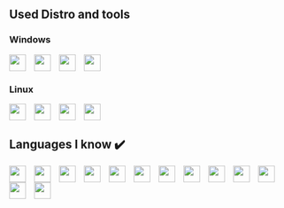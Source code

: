 <!---
Sqttyxsq/Sqttyxsq is a ✨ special ✨ repository because its `README.md` (this file) appears on your GitHub profile.
You can click the Preview link to take a look at your changes.
-->

## Used Distro and tools

### Windows
<img align="left" src="https://cdn.jsdelivr.net/gh/devicons/devicon@latest/icons/windows11/windows11-original.svg" width="30px" style="padding-right:12px;" />
<img align="left" src="https://cdn.jsdelivr.net/gh/devicons/devicon@latest/icons/powershell/powershell-original.svg" width="30px" style="padding-right:12px;" />
<img align="left" src="https://cdn.jsdelivr.net/gh/devicons/devicon@latest/icons/vscode/vscode-original.svg" width="30px" style="padding-right:12px;" />
<img align="left" src="https://cdn.jsdelivr.net/gh/devicons/devicon@latest/icons/visualstudio/visualstudio-original.svg" width="30px" style="padding-right:12px;" />
<br clear="left"/>

### Linux
<img src="https://cdn.jsdelivr.net/gh/devicons/devicon@latest/icons/archlinux/archlinux-original.svg" width="30px" style="padding-right:12px;" />

<img align="left" src="https://cdn.jsdelivr.net/gh/devicons/devicon@latest/icons/linux/linux-original.svg" width="30px" style="padding-right:12px;" />
<img align="left" src="https://cdn.jsdelivr.net/gh/devicons/devicon@latest/icons/bash/bash-original.svg" width="30px" style="padding-right:12px;" />
<img align="left" src="https://cdn.jsdelivr.net/gh/devicons/devicon@latest/icons/neovim/neovim-original.svg" width="30px" style="padding-right:12px;" />
<br clear="left"/>


## Languages ​​I know ✔️
<img align="left" src="https://cdn.jsdelivr.net/gh/devicons/devicon@latest/icons/cplusplus/cplusplus-original.svg" width="30px" style="padding-right:12px;" />
<img align="left" src="https://cdn.jsdelivr.net/gh/devicons/devicon@latest/icons/c/c-original.svg" width="30px" style="padding-right:12px;" />
<img align="left" src="https://cdn.jsdelivr.net/gh/devicons/devicon@latest/icons/python/python-original.svg" width="30px" style="padding-right:12px;" />
<img align="left" src="https://cdn.jsdelivr.net/gh/devicons/devicon@latest/icons/mysql/mysql-original.svg" width="30px" style="padding-right:12px;" />
<img align="left" src="https://cdn.jsdelivr.net/gh/devicons/devicon@latest/icons/html5/html5-original.svg" width="30px" style="padding-right:12px;" />
<img align="left" src="https://cdn.jsdelivr.net/gh/devicons/devicon@latest/icons/git/git-original.svg" width="30px" style="padding-right:12px;" />
<img align="left" src="https://cdn.jsdelivr.net/gh/devicons/devicon@latest/icons/mongodb/mongodb-original.svg" width="30px" style="padding-right:12px;" />
<img align="left" src="https://cdn.jsdelivr.net/gh/devicons/devicon@latest/icons/nextjs/nextjs-original.svg" width="30px" style="padding-right:12px;" />
<img align="left" src="https://cdn.jsdelivr.net/gh/devicons/devicon@latest/icons/react/react-original.svg" width="30px" style="padding-right:12px;" />
<img align="left" src="https://cdn.jsdelivr.net/gh/devicons/devicon@latest/icons/typescript/typescript-original.svg" width="30px" style="padding-right:12px;" />
<img align="left" src="https://cdn.jsdelivr.net/gh/devicons/devicon@latest/icons/javascript/javascript-original.svg" width="30px" style="padding-right:12px;" />
<img align="left" src="https://cdn.jsdelivr.net/gh/devicons/devicon@latest/icons/tailwindcss/tailwindcss-original.svg" width="30px" style="padding-right:12px;" />
<img align="left" src="https://cdn.jsdelivr.net/gh/devicons/devicon@latest/icons/prisma/prisma-original.svg" width="30px" style="padding-right:12px;" />

<br clear="left"/>
